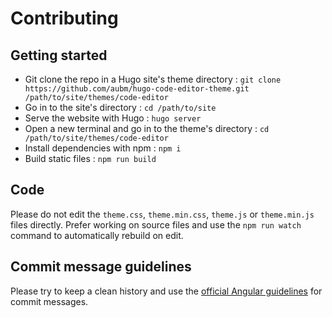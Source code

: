 # Contributing

## Getting started

- Git clone the repo in a Hugo site's theme directory : `git clone https://github.com/aubm/hugo-code-editor-theme.git /path/to/site/themes/code-editor`
- Go in to the site's directory : `cd /path/to/site`
- Serve the website with Hugo : `hugo server`
- Open a new terminal and go in to the theme's directory : `cd /path/to/site/themes/code-editor`
- Install dependencies with npm : `npm i`
- Build static files : `npm run build`

## Code

Please do not edit the `theme.css`, `theme.min.css`, `theme.js` or `theme.min.js` files directly. Prefer working on source 
files and use the `npm run watch` command to automatically rebuild on edit.

## Commit message guidelines

Please try to keep a clean history and use the [official Angular guidelines](https://github.com/angular/angular/blob/master/CONTRIBUTING.md#-commit-message-guidelines) for commit messages.
